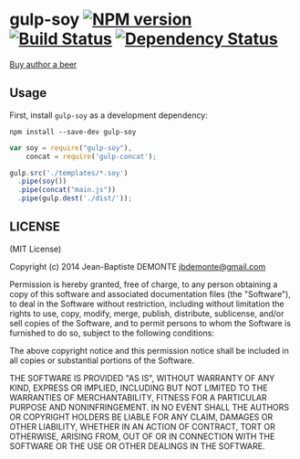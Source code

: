 # gulp-soy [![NPM version][npm-image]][npm-url] [![Build Status][travis-image]][travis-url] [![Dependency Status][depstat-image]][depstat-url]

[Buy author a beer](https://www.paypal.com/cgi-bin/webscr?cmd=_s-xclick&hosted_button_id=WCUX27CFV79S2)

## Usage

First, install `gulp-soy` as a development dependency:

```shell
npm install --save-dev gulp-soy
```


```javascript
var soy = require("gulp-soy"),
    concat = require('gulp-concat');

gulp.src('./templates/*.soy')
  .pipe(soy())
  .pipe(concat("main.js"))
  .pipe(gulp.dest('./dist/'));
```


## LICENSE

(MIT License)

Copyright (c) 2014 Jean-Baptiste DEMONTE <jbdemonte@gmail.com>

Permission is hereby granted, free of charge, to any person obtaining
a copy of this software and associated documentation files (the
"Software"), to deal in the Software without restriction, including
without limitation the rights to use, copy, modify, merge, publish,
distribute, sublicense, and/or sell copies of the Software, and to
permit persons to whom the Software is furnished to do so, subject to
the following conditions:

The above copyright notice and this permission notice shall be
included in all copies or substantial portions of the Software.

THE SOFTWARE IS PROVIDED "AS IS", WITHOUT WARRANTY OF ANY KIND,
EXPRESS OR IMPLIED, INCLUDING BUT NOT LIMITED TO THE WARRANTIES OF
MERCHANTABILITY, FITNESS FOR A PARTICULAR PURPOSE AND
NONINFRINGEMENT. IN NO EVENT SHALL THE AUTHORS OR COPYRIGHT HOLDERS BE
LIABLE FOR ANY CLAIM, DAMAGES OR OTHER LIABILITY, WHETHER IN AN ACTION
OF CONTRACT, TORT OR OTHERWISE, ARISING FROM, OUT OF OR IN CONNECTION
WITH THE SOFTWARE OR THE USE OR OTHER DEALINGS IN THE SOFTWARE.


[npm-url]: https://npmjs.org/package/gulp-soy
[npm-image]: https://badge.fury.io/js/gulp-soy.png

[travis-url]: http://travis-ci.org/jbdemonte/gulp-soy
[travis-image]: https://secure.travis-ci.org/jbdemonte/gulp-soy.png?branch=master

[depstat-url]: https://david-dm.org/jbdemonte/gulp-soy
[depstat-image]: https://david-dm.org/jbdemonte/gulp-soy.png
